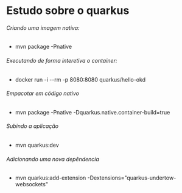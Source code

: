 # Estudo sobre o quarkus

###### Criando uma imagem nativa:
- mvn package -Pnative

###### Executando de forma interetiva o container:

- docker run -i --rm -p 8080:8080 quarkus/hello-okd

###### Empacotar em código nativo
- mvn package -Pnative -Dquarkus.native.container-build=true

###### Subindo a aplicação
- mvn quarkus:dev

###### Adicionando uma nova depêndencia
- mvn quarkus:add-extension -Dextensions="quarkus-undertow-websockets"
